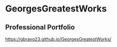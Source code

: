 # GeorgesGreatestWorks

## Professional Portfolio

https://gbravo23.github.io/GeorgesGreatestWorks/
